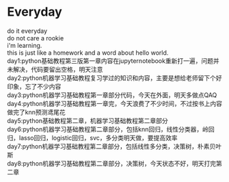 # Everyday
do it everyday  
do not care a rookie  
i'm learning.  
this is just like a homework and a word about hello world.  
day1:python基础教程第三版第一章内容在jupyternotebook重新打一遍，问题并未解决，代码要留出空格，明天注意  
day2:python机器学习基础教程复习学过的知识和内容，主要是想给老师留下个好印象，忘了不少内容  
day3:python机器学习基础教程第一章部分代码，今天在外面，明天多做点QAQ  
day4:python机器学习基础教程第一章完，今天浪费了不少时间，不过按书上内容做完了knn预测鸢尾花  
day5:python基础教程第二章，机器学习基础教程第二章部分  
day6:python机器学习基础教程第二章部分，包括knn回归，线性分类器，岭回归，lasso回归，logistic回归，svc，多分类明天做，要提高效率  
day7:python机器学习基础教程第二章部分，包括线性多分类，决策树，朴素贝叶斯  
day8:python机器学习基础教程第二章部分，决策树，今天状态不好，明天打完第二章  
